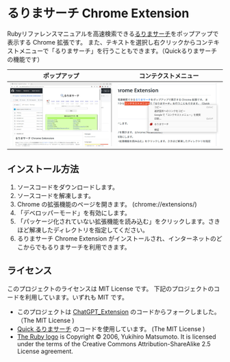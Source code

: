 # るりまサーチ Chrome Extension

Rubyリファレンスマニュアルを高速検索できる[るりまサーチ](https://rurema.clear-code.com/)をポップアップで表示する Chrome 拡張です。
また、テキストを選択し右クリックからコンテキストメニューで「るりまサーチ」を行うこともできます。（Quickるりまサーチの機能です）

|ポップアップ|コンテクストメニュー|
|---|---|
|![](https://raw.githubusercontent.com/kojix2/rurema-chrome-extension/assets/%E3%82%8B%E3%82%8A%E3%81%BE%E3%82%B5%E3%83%BC%E3%83%81.jpg)|![](https://raw.githubusercontent.com/kojix2/rurema-chrome-extension/assets/%E3%82%8B%E3%82%8A%E3%81%BE%E3%82%B5%E3%83%BC%E3%83%81%E3%82%B3%E3%83%B3%E3%83%86%E3%82%AD%E3%82%B9%E3%83%88%E3%83%A1%E3%83%8B%E3%83%A5%E3%83%BC.jpg)|

## インストール方法

1. ソースコードをダウンロードします。
2. ソースコードを解凍します。
3. Chrome の拡張機能のページを開きます。 (chrome://extensions/)
4. 「デベロッパーモード」を有効にします。
5. 「パッケージ化されていない拡張機能を読み込む」をクリックします。さきほど解凍したディレクトリを指定してください。
6. るりまサーチ Chrome Extension がインストールされ、インターネットのどこからでもるりまサーチを利用できます。

## ライセンス

このプロジェクトのライセンスは MIT License です。
下記のプロジェクトのコードを利用しています。いずれも MIT です。

- このプロジェクトは [ChatGPT_Extension](https://github.com/kazuki-sf/ChatGPT_Extension) のコードからフォークしました。（The MIT License )
- [Quick るりまサーチ](https://github.com/myokoym/quick_rurema_search) のコードを使用しています。 (The MIT License )
- [The Ruby logo](https://www.ruby-lang.org/en/about/logo/) is Copyright © 2006, Yukihiro Matsumoto. It is licensed under the terms of the Creative Commons Attribution-ShareAlike 2.5 License agreement.
